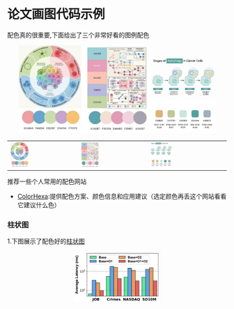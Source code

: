 # 论文画图代码示例

配色真的很重要,下面给出了三个非常好看的图例配色
<center>
  <img src="fig_example1.png" width="30%" ><img src="fig_example2.png" width="30%"><img src="fig_example3.png" width="30%">
</center>

|  |  |  |
|-|-|-|
|<img src="fig_example1.png" width="30%" >|<img src="fig_example2.png" width="30%">|<img src="fig_example3.png" width="30%">|

推荐一些个人常用的配色网站
- [ColorHexa](https://www.colorhexa.com):提供配色方案、颜色信息和应用建议（选定颜色再丢这个网站看看它建议什么色）

### 柱状图
1.下图展示了配色好的[柱状图](/bar_figure+.ipynb)
<center class ='img'>
<img title="bar_example" src="bar_example.png" width="40%">
</center>
